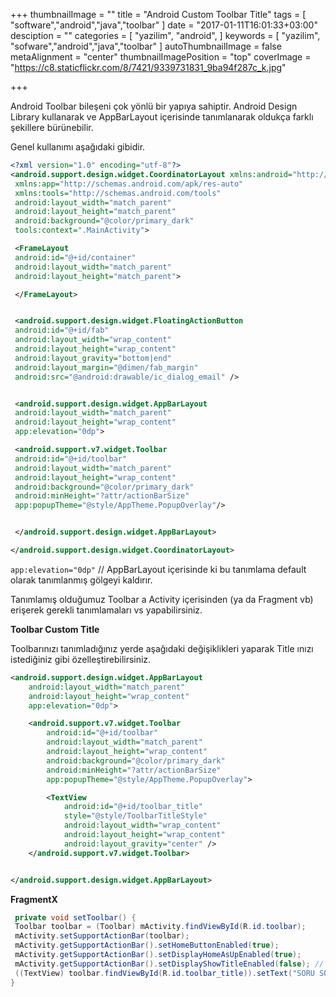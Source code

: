+++
thumbnailImage = ""
title = "Android Custom Toolbar Title"
tags = [
  "software","android","java","toolbar"
]
date = "2017-01-11T16:01:33+03:00"
desciption = ""
categories = [
  "yazilim",
  "android",
]
keywords = [
  "yazilim",
  "sofware","android","java","toolbar"
]
autoThumbnailImage = false
metaAlignment = "center"
thumbnailImagePosition = "top"
coverImage = "https://c8.staticflickr.com/8/7421/9339731831_9ba94f287c_k.jpg"

+++


Android Toolbar bileşeni çok yönlü bir yapıya sahiptir. Android Design Library  kullanarak ve AppBarLayout içerisinde tanımlanarak oldukça farklı şekillere bürünebilir.

Genel kullanımı aşağıdaki gibidir.

 
```xml
<?xml version="1.0" encoding="utf-8"?>
<android.support.design.widget.CoordinatorLayout xmlns:android="http://schemas.android.com/apk/res/android"
 xmlns:app="http://schemas.android.com/apk/res-auto"
 xmlns:tools="http://schemas.android.com/tools"
 android:layout_width="match_parent"
 android:layout_height="match_parent"
 android:background="@color/primary_dark"
 tools:context=".MainActivity">

 <FrameLayout
 android:id="@+id/container"
 android:layout_width="match_parent"
 android:layout_height="match_parent">

 </FrameLayout>


 <android.support.design.widget.FloatingActionButton
 android:id="@+id/fab"
 android:layout_width="wrap_content"
 android:layout_height="wrap_content"
 android:layout_gravity="bottom|end"
 android:layout_margin="@dimen/fab_margin"
 android:src="@android:drawable/ic_dialog_email" />


 <android.support.design.widget.AppBarLayout
 android:layout_width="match_parent"
 android:layout_height="wrap_content"
 app:elevation="0dp">

 <android.support.v7.widget.Toolbar
 android:id="@+id/toolbar"
 android:layout_width="match_parent"
 android:layout_height="wrap_content"
 android:background="@color/primary_dark"
 android:minHeight="?attr/actionBarSize"
 app:popupTheme="@style/AppTheme.PopupOverlay"/>


 </android.support.design.widget.AppBarLayout>

</android.support.design.widget.CoordinatorLayout>
```

`app:elevation="0dp"`  // AppBarLayout içerisinde ki bu tanımlama default olarak tanımlanmış gölgeyi kaldırır.

Tanımlamış olduğumuz Toolbar a Activity içerisinden (ya da Fragment vb) erişerek gerekli tanımlamaları vs yapabilirsiniz.

 

**Toolbar Custom Title**

Toolbarınızı tanımladığınız yerde aşağıdaki değişiklikleri yaparak Title ınızı istediğiniz gibi özelleştirebilirsiniz.

```xml
<android.support.design.widget.AppBarLayout
    android:layout_width="match_parent"
    android:layout_height="wrap_content"
    app:elevation="0dp">

    <android.support.v7.widget.Toolbar
        android:id="@+id/toolbar"
        android:layout_width="match_parent"
        android:layout_height="wrap_content"
        android:background="@color/primary_dark"
        android:minHeight="?attr/actionBarSize"
        app:popupTheme="@style/AppTheme.PopupOverlay">

        <TextView
            android:id="@+id/toolbar_title"
            style="@style/ToolbarTitleStyle"
            android:layout_width="wrap_content"
            android:layout_height="wrap_content"
            android:layout_gravity="center" />
    </android.support.v7.widget.Toolbar>


</android.support.design.widget.AppBarLayout>
```

**FragmentX**

```java
 private void setToolbar() {
 Toolbar toolbar = (Toolbar) mActivity.findViewById(R.id.toolbar);
 mActivity.setSupportActionBar(toolbar);
 mActivity.getSupportActionBar().setHomeButtonEnabled(true);
 mActivity.getSupportActionBar().setDisplayHomeAsUpEnabled(true);
 mActivity.getSupportActionBar().setDisplayShowTitleEnabled(false); // Default olarak tanımlanmış Title ın gösterilmemesini belirtiyoruz.
 ((TextView) toolbar.findViewById(R.id.toolbar_title)).setText("SORU SOR"); // Custom olarak belirlenmiş TextView e text ataması yapıyoruz.
}
```
 
